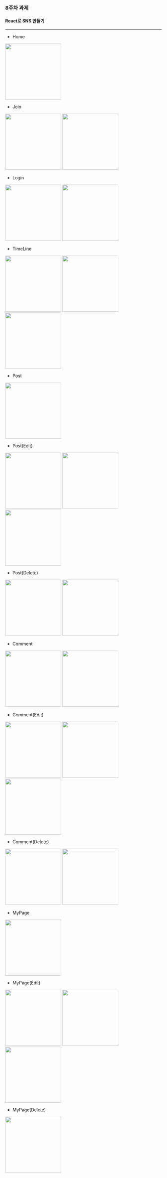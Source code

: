 ### 8주차 과제
#### React로 SNS 만들기
---
- Home
<div>
    <img src="https://user-images.githubusercontent.com/55418359/106780597-84d57100-668b-11eb-878c-f6707531e040.PNG" width="180">
</div>

- Join
<div>
    <img src="https://user-images.githubusercontent.com/55418359/106780599-84d57100-668b-11eb-9002-cc15632af268.PNG" width="180">
    <img src="https://user-images.githubusercontent.com/55418359/106780601-856e0780-668b-11eb-8795-b8c94e540794.PNG" width="180">
</div>

- Login
<div>
    <img src="https://user-images.githubusercontent.com/55418359/106780604-86069e00-668b-11eb-87b6-585a32a50600.PNG" width="180">
    <img src="https://user-images.githubusercontent.com/55418359/106780606-86069e00-668b-11eb-9048-1ede2854e0c4.PNG" width="180">
</div>

- TimeLine
<div>
    <img src="https://user-images.githubusercontent.com/55418359/106780628-899a2500-668b-11eb-8b0d-5af37034e6fd.PNG" width="180">
    <img src="https://user-images.githubusercontent.com/55418359/106780633-8a32bb80-668b-11eb-9a2e-0451fde695c6.PNG" width="180">
    <img src="https://user-images.githubusercontent.com/55418359/106780636-8a32bb80-668b-11eb-8d9c-3883fb2ed562.PNG" width="180">
</div>

- Post
<div>
    <img src="https://user-images.githubusercontent.com/55418359/106780616-87d06180-668b-11eb-823a-f7fbc63e21cb.PNG" width="180">
</div>

- Post(Edit)
<div>
    <img src="https://user-images.githubusercontent.com/55418359/106780619-8868f800-668b-11eb-943f-2e42f920ab83.PNG" width="180">
    <img src="https://user-images.githubusercontent.com/55418359/106780623-89018e80-668b-11eb-90ad-271ca71c9bd7.PNG" width="180">
    <img src="https://user-images.githubusercontent.com/55418359/106780625-89018e80-668b-11eb-8e95-ebbff93764f0.PNG" width="180">
</div>

- Post(Delete)
<div>
    <img src="https://user-images.githubusercontent.com/55418359/106780626-899a2500-668b-11eb-9b6d-d6ba7ac50a1b.PNG" width="180">
    <img src="https://user-images.githubusercontent.com/55418359/106780641-8acb5200-668b-11eb-8cd8-c33d2db0c13e.PNG" width="180">
</div>

- Comment
<div>
    <img src="https://user-images.githubusercontent.com/55418359/106780583-81da8080-668b-11eb-84a4-e9ad557cdc42.PNG" width="180">
    <img src="https://user-images.githubusercontent.com/55418359/106780585-830bad80-668b-11eb-947e-f6cb4c1d87c9.PNG" width="180">
</div>

- Comment(Edit)
<div>
    <img src="https://user-images.githubusercontent.com/55418359/106780588-830bad80-668b-11eb-87fb-bc12e0565740.PNG" width="180">
    <img src="https://user-images.githubusercontent.com/55418359/106780591-83a44400-668b-11eb-82ce-f4f0a61cd48c.PNG" width="180">
    <img src="https://user-images.githubusercontent.com/55418359/106780592-83a44400-668b-11eb-89f0-f4833e544c0e.PNG" width="180">
</div>

- Comment(Delete)
<div>
    <img src="https://user-images.githubusercontent.com/55418359/106780594-843cda80-668b-11eb-817b-0dca667c29cd.PNG" width="180">
    <img src="https://user-images.githubusercontent.com/55418359/106780596-843cda80-668b-11eb-8dbe-174f892fba79.PNG" width="180">
</div>

- MyPage
<div>
    <img src="https://user-images.githubusercontent.com/55418359/106780607-869f3480-668b-11eb-84b2-950a4b93b29d.PNG" width="180">
</div>

- MyPage(Edit)
<div>
    <img src="https://user-images.githubusercontent.com/55418359/106780609-869f3480-668b-11eb-9e2e-b55b3ebd64c5.PNG" width="180">
    <img src="https://user-images.githubusercontent.com/55418359/106780610-8737cb00-668b-11eb-9c03-ac406c152d43.PNG" width="180">
    <img src="https://user-images.githubusercontent.com/55418359/106780613-8737cb00-668b-11eb-93d8-267fb82d572c.PNG" width="180">
</div>

- MyPage(Delete)
<div>
    <img src="https://user-images.githubusercontent.com/55418359/106780614-87d06180-668b-11eb-956d-bcaeb13cceb4.PNG" width="180">
</div>
